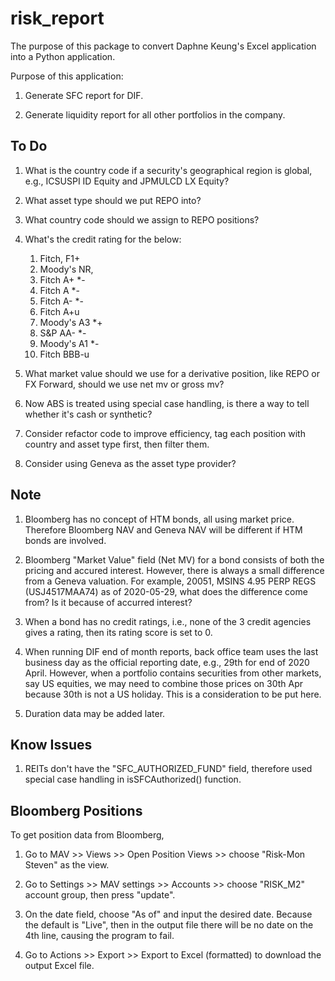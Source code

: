 # risk_report
The purpose of this package to convert Daphne Keung's Excel application into a Python application.

Purpose of this application:

1. Generate SFC report for DIF.

2. Generate liquidity report for all other portfolios in the company.



## To Do

1. What is the country code if a security's geographical region is global, e.g., ICSUSPI ID Equity and JPMULCD LX Equity?

2. What asset type should we put REPO into?

3. What country code should we assign to REPO positions?

4. What's the credit rating for the below:
	1. Fitch, F1+
	2. Moody's NR, 
	3. Fitch A+ \*-
	4. Fitch A \*-
	5. Fitch A- \*-
	6. Fitch A+u
	7. Moody's A3 \*+
	8. S&P AA- \*-
	9. Moody's A1 \*-
	10. Fitch BBB-u

5. What market value should we use for a derivative position, like REPO or FX Forward, should we use net mv or gross mv?

6. Now ABS is treated using special case handling, is there a way to tell whether it's cash or synthetic?

7. Consider refactor code to improve efficiency, tag each position with country and asset type first, then filter them.

8. Consider using Geneva as the asset type provider?




## Note

1. Bloomberg has no concept of HTM bonds, all using market price. Therefore Bloomberg NAV and Geneva NAV will be different if HTM bonds are involved.

2. Bloomberg "Market Value" field (Net MV) for a bond consists of both the pricing and accured interest. However, there is always a small difference from a Geneva valuation. For example, 20051, MSINS 4.95 PERP REGS (USJ4517MAA74) as of 2020-05-29, what does the difference come from? Is it because of accurred interest?

1. When a bond has no credit ratings, i.e., none of the 3 credit agencies gives a rating, then its rating score is set to 0.

2. When running DIF end of month reports, back office team uses the last business day as the official reporting date, e.g., 29th for end of 2020 April. However, when a portfolio contains securities from other markets, say US equities, we may need to combine those prices on 30th Apr because 30th is not a US holiday. This is a consideration to be put here.

3. Duration data may be added later.


## Know Issues

1. REITs don't have the "SFC_AUTHORIZED_FUND" field, therefore used special case handling in isSFCAuthorized() function.


## Bloomberg Positions

To get position data from Bloomberg,

1. Go to MAV >> Views >> Open Position Views >> choose "Risk-Mon Steven" as the view.

2. Go to Settings >> MAV settings >> Accounts >> choose "RISK_M2" account group, then press "update".

3. On the date field, choose "As of" and input the desired date. Because the default is "Live", then in the output file there will be no date on the 4th line, causing the program to fail.

4. Go to Actions >> Export >> Export to Excel (formatted) to download the output Excel file.
